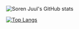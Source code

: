 ![Soren Juul's GitHub stats](https://my-github-readme-stats-fork.vercel.app/api?username=sorenjuul&include_all_commits=true&show_icons=true&hide=issues,contribs,stars&show=reviews,discussions_started,discussions_answered,prs_merged,prs_merged_percentage)

[![Top Langs](https://my-github-readme-stats-fork.vercel.app/api/top-langs/?username=sorenjuul&layout=compact)](https://github.com/sorenjuul)
